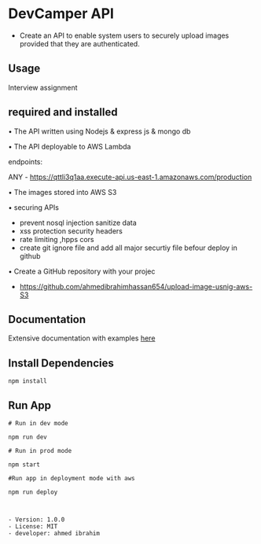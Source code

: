 # DevCamper API

* Create an API to enable system users to securely upload images provided that they are 
authenticated.

## Usage

Interview assignment 



## required and installed 

• The API  written using Nodejs & express js & mongo db 


•  The API  deployable to AWS Lambda 

endpoints:
 
  ANY - https://qttli3q1aa.execute-api.us-east-1.amazonaws.com/production


• The images stored into AWS S3 


•  securing  APIs 

- prevent nosql injection sanitize data 
- xss protection security headers
- rate limiting ,hpps cors
- create git ignore file and add all major securtiy file befour deploy in github

•  Create a GitHub repository with your projec

- https://github.com/ahmedibrahimhassan654/upload-image-usnig-aws-S3


## Documentation 

Extensive documentation with examples [here](https://documenter.getpostman.com/view/7173620/Tz5p6dMb)

## Install Dependencies

```
npm install
```

## Run App

```
# Run in dev mode

npm run dev

# Run in prod mode

npm start

#Run app in deployment mode with aws

npm run deploy



- Version: 1.0.0
- License: MIT
- developer: ahmed ibrahim 

